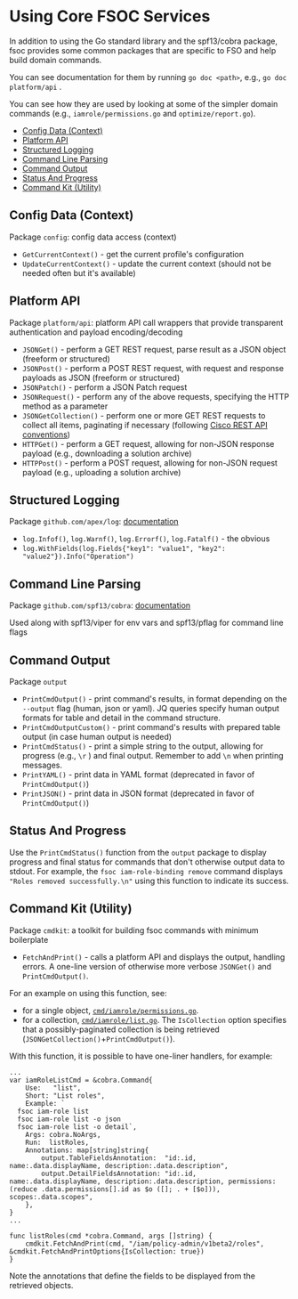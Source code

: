 # Using Core FSOC Services

In addition to using the Go standard library and the spf13/cobra package, fsoc provides some common packages that are specific to FSO and help build domain commands.

You can see documentation for them by running `go doc <path>`, e.g., `go doc platform/api` .

You can see how they are used by looking at some of the simpler domain commands (e.g., `iamrole/permissions.go` and `optimize/report.go`).

* [Config Data (Context)](#config-data-context)
* [Platform API](#platform-api)
* [Structured Logging](#structured-logging)
* [Command Line Parsing](#command-line-parsing)
* [Command Output](#command-output)
* [Status And Progress](#status-and-progress)
* [Command Kit (Utility)](#command-kit-utility)

## Config Data (Context)

Package `config`: config data access (context)

- `GetCurrentContext()` - get the current profile's configuration
- `UpdateCurrentContext()` - update the current context (should not be needed often but it's available)

## Platform API

Package `platform/api`: platform API call wrappers that provide transparent authentication and payload encoding/decoding

- `JSONGet()` - perform a GET REST request, parse result as a JSON object (freeform or structured)
- `JSONPost()` - perform a POST REST request, with request and response payloads as JSON (freeform or structured)
- `JSONPatch()` - perform a JSON Patch request
- `JSONRequest()` - perform any of the above requests, specifying the HTTP method as a parameter
- `JSONGetCollection()` - perform one or more GET REST requests to collect all items, paginating if necessary (following [Cisco REST API conventions](https://developer.cisco.com/api-guidelines/#rest-conventions/API.REST.CONVENTIONS.07))
- `HTTPGet()` - perform a GET request, allowing for non-JSON response payload (e.g., downloading a solution archive)
- `HTTPPost()` - perform a POST request, allowing for non-JSON request payload (e.g., uploading a solution archive)

## Structured Logging

Package `github.com/apex/log`: [documentation](https://pkg.go.dev/github.com/apex/log)

- `log.Infof()`, `log.Warnf()`, `log.Errorf()`, `log.Fatalf()` - the obvious
- `log.WithFields(log.Fields{"key1": "value1", "key2": "value2"}).Info("Operation")`

## Command Line Parsing

Package `github.com/spf13/cobra`: [documentation](https://pkg.go.dev/github.com/spf13/cobra)

Used along with spf13/viper for env vars and spf13/pflag for command line flags

## Command Output

Package `output` 

- `PrintCmdOutput()` - print command's results, in format depending on the `--output` flag (human, json or yaml). JQ queries specify human output formats for table and detail in the command structure.
- `PrintCmdOutputCustom()` - print command's results with prepared table output (in case human output is needed)
- `PrintCmdStatus()` - print a simple string to the output, allowing for progress (e.g., `\r` ) and final output. Remember to add `\n` when printing messages.
- `PrintYAML()` - print data in YAML format (deprecated in favor of `PrintCmdOutput()`)
- `PrintJSON()` - print data in JSON format (deprecated in favor of `PrintCmdOutput()`)

## Status And Progress

Use the `PrintCmdStatus()` function from the `output` package to display progress and final status for commands that don't otherwise output data to stdout. For example, the `fsoc iam-role-binding remove` command displays `"Roles removed successfully.\n"` using this function to indicate its success.

## Command Kit (Utility)

Package `cmdkit`: a toolkit for building fsoc commands with minimum boilerplate

- `FetchAndPrint()` - calls a platform API and displays the output, handling errors. A one-line version of otherwise more verbose `JSONGet()` and `PrintCmdOutput()`. 

For an example on using this function, see:

* for a single object, [`cmd/iamrole/permissions.go`](../cmd/iamrole/permissions.go).  
* for a collection, [`cmd/iamrole/list.go`](../cmd/iamrole/list.go). The `IsCollection` option specifies that a possibly-paginated collection is being retrieved (`JSONGetCollection()`+`PrintCmdOutput()`).

With this function, it is possible to have one-liner handlers, for example:

```
...
var iamRoleListCmd = &cobra.Command{
	Use:   "list",
	Short: "List roles",
	Example: `
  fsoc iam-role list
  fsoc iam-role list -o json
  fsoc iam-role list -o detail`,
	Args: cobra.NoArgs,
	Run:  listRoles,
	Annotations: map[string]string{
		output.TableFieldsAnnotation:  "id:.id, name:.data.displayName, description:.data.description",
		output.DetailFieldsAnnotation: "id:.id, name:.data.displayName, description:.data.description, permissions:(reduce .data.permissions[].id as $o ([]; . + [$o])), scopes:.data.scopes",
	},
}
...

func listRoles(cmd *cobra.Command, args []string) {
	cmdkit.FetchAndPrint(cmd, "/iam/policy-admin/v1beta2/roles", &cmdkit.FetchAndPrintOptions{IsCollection: true})
}

```

Note the annotations that define the fields to be displayed from the retrieved objects.